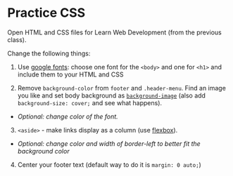 # Practice CSS 
Open HTML and CSS files for Learn Web Development (from the previous class).

Change the following things:
1. Use [google fonts](https://fonts.google.com/): choose one font for the ```<body>``` and one for ```<h1>``` and include them to your HTML and CSS

2. Remove ```background-color``` from ```footer``` and ```.header-menu```. Find an image you like and set body background as [```background-image```](https://www.w3schools.com/cssref/pr_background-image.asp) (also add ```background-size: cover;``` and see what happens). <br>

- *Optional: change color of the font.* 

3. ```<aside>``` - make links display as a column (use [flexbox](https://css-tricks.com/snippets/css/a-guide-to-flexbox/)). 

- *Optional: change color and width of border-left to better fit the background color*

4. Center your footer text (default way to do it is ```margin: 0 auto;```)
